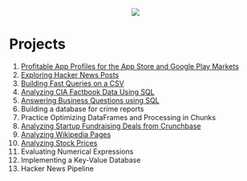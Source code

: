 <p align="center">
  <img src="https://github.com/lis-r-barreto/Data-Engineering/blob/main/data-engineering-cover.png" >
</p>

# Projects

1. [Profitable App Profiles for the App Store and Google Play Markets](https://github.com/lis-r-barreto/Data-Engineering/blob/main/01_Profitable_App_Profiles_for_the_App_Store_and_Google_Play_Markets.ipynb)
2. [Exploring Hacker News Posts](https://github.com/lis-r-barreto/Data-Engineering/blob/main/02_Exploring_Hacker_News_Posts.ipynb)
3. [Building Fast Queries on a CSV](https://github.com/lis-r-barreto/Data-Engineering/blob/main/03_Building_Fast_Queries_on_a_CSV.ipynb)
4. [Analyzing CIA Factbook Data Using SQL](https://github.com/lis-r-barreto/Data-Engineering/blob/main/04_Analyzing_CIA_Factbook_Data_Using_SQL.ipynb)
5. [Answering Business Questions using SQL](https://github.com/lis-r-barreto/Data-Engineering/blob/main/05_Answering_Business_Questions_using_SQL.ipynb)
6. Building a database for crime reports
7. Practice Optimizing DataFrames and Processing in Chunks
8. [Analyzing Startup Fundraising Deals from Crunchbase](https://github.com/lis-r-barreto/Data-Engineering/blob/main/08_Analyzing_Startup_Fundraising_Deals_from_Crunchbase.ipynb)
9. [Analyzing Wikipedia Pages](https://github.com/lis-r-barreto/Data-Engineering/blob/main/09_Analyzing_Wikipedia_Pages.ipynb)
10. [Analyzing Stock Prices](https://github.com/lis-r-barreto/Data-Engineering/blob/main/10_Analyzing_Stock_Prices.ipynb)
11. Evaluating Numerical Expressions
12. Implementing a Key-Value Database
13. Hacker News Pipeline
